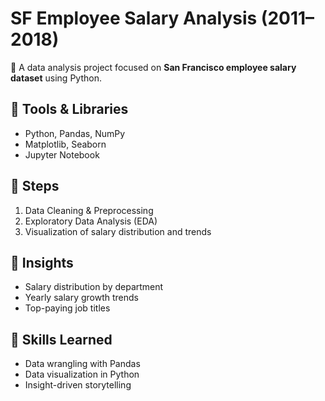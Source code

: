 # SF Employee Salary Analysis (2011–2018)

📑 A data analysis project focused on **San Francisco employee salary dataset** using Python.  

## 🔧 Tools & Libraries
- Python, Pandas, NumPy  
- Matplotlib, Seaborn  
- Jupyter Notebook  

## 🚀 Steps
1. Data Cleaning & Preprocessing  
2. Exploratory Data Analysis (EDA)  
3. Visualization of salary distribution and trends  

## 📸 Insights
- Salary distribution by department  
- Yearly salary growth trends  
- Top-paying job titles  

## 🎯 Skills Learned
- Data wrangling with Pandas  
- Data visualization in Python  
- Insight-driven storytelling  
